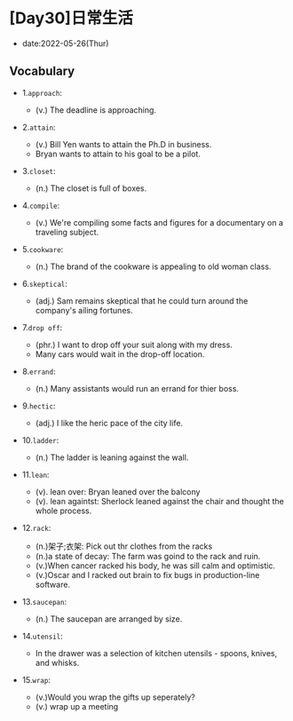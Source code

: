 # [Day30]日常生活

* date:2022-05-26(Thur)

## Vocabulary

* 1.`approach`:
    * (v.) The deadline is approaching.

* 2.`attain`:
    * (v.) Bill Yen wants to attain the Ph.D in business.
    * Bryan wants to attain to his goal to be a pilot.

* 3.`closet`:
    * (n.) The closet is full of boxes.

* 4.`compile`:
    * (v.) We're compiling some facts and figures for a documentary on a traveling subject.

* 5.`cookware`:
    * (n.) The brand of the cookware is appealing to old woman class.

* 6.`skeptical`:
    * (adj.) Sam remains skeptical that he could turn around the company's ailing fortunes.

* 7.`drop off`:
    * (phr.) I want to drop off your suit along with my dress.
    * Many cars would wait in the drop-off location.

* 8.`errand`:
    * (n.) Many assistants would run an errand for thier boss.

* 9.`hectic`:
    * (adj.) I like the heric pace of the city life.

* 10.`ladder`:
    * (n.) The ladder is leaning against the wall.

* 11.`lean`:
    * (v). lean over: Bryan leaned over the balcony
    * (v). lean againtst: Sherlock leaned against the chair and thought the whole process.

* 12.`rack`:
    * (n.)架子;衣架: Pick out thr clothes from the racks
    * (n.)a state of decay: The farm was goind to the rack and ruin.
    * (v.)When cancer racked his body, he was sill calm and optimistic.
    * (v.)Oscar and I racked out brain to fix bugs in production-line software.

* 13.`saucepan`:
    * (n.) The saucepan are arranged by size.

* 14.`utensil`:
    * In the drawer was a selection of kitchen utensils - spoons, knives, and whisks.

* 15.`wrap`:
    * (v.)Would you wrap the gifts up seperately?
    * (v.) wrap up a meeting
